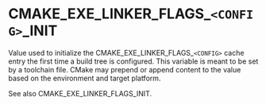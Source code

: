   

# CMAKE_EXE_LINKER_FLAGS_```<CONFIG>```_INIT  
Value used to initialize the CMAKE_EXE_LINKER_FLAGS_```<CONFIG>```
cache entry the first time a build tree is configured.
This variable is meant to be set by a toolchain file.  CMake may prepend or append content to
the value based on the environment and target platform.  

See also CMAKE_EXE_LINKER_FLAGS_INIT.  

